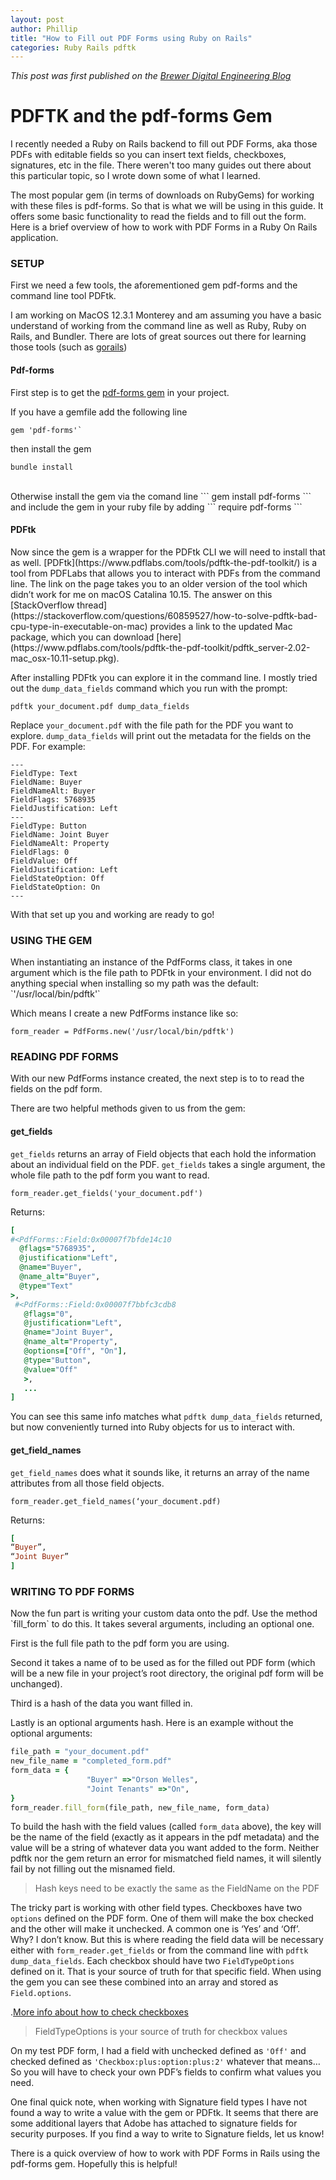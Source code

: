 ```yaml
---
layout: post
author: Phillip
title: "How to Fill out PDF Forms using Ruby on Rails"
categories: Ruby Rails pdftk
---
```


_This post was first published on the [Brewer Digital Engineering Blog](https://brewerdigital.com/engineering/working-with-pdf-forms-in-rails/)_

<h1>PDFTK and the pdf-forms Gem</h1>

I recently needed a Ruby on Rails backend to fill out PDF Forms, aka those PDFs with editable fields so you can insert text fields, checkboxes, signatures, etc in the file. There weren't too many guides out there about this particular topic, so I wrote down some of what I learned.

The most popular gem (in terms of downloads on RubyGems) for working with these files is pdf-forms. So that is what we will be using in this guide. It offers some basic functionality to read the fields and to fill out the form. Here is a brief overview of how to work with PDF Forms in a Ruby On Rails application.

<h3>SETUP</h3>
First we need a few tools, the aforementioned gem pdf-forms and the command line tool PDFtk.

I am working on MacOS 12.3.1 Monterey and am assuming you have a basic understand of working from the command line as well as Ruby, Ruby on Rails, and Bundler. There are lots of great sources out there for learning those tools (such as [gorails](https://gorails.com/))



<h4>Pdf-forms</h4>


First step is to get the [pdf-forms gem](https://github.com/jkraemer/pdf-forms) in your project.

If you have a gemfile add the following line
```
gem 'pdf-forms'`
```
then install the gem

```
bundle install
```

<br>
Otherwise install the gem via the comand line
```
gem install pdf-forms
```
and include the gem in your ruby file by adding
```
require pdf-forms
```

<h4>PDFtk</h4>
Now since the gem is a wrapper for the PDFtk CLI we will need to install that as well. [PDFtk](https://www.pdflabs.com/tools/pdftk-the-pdf-toolkit/) is a tool from PDFLabs that allows you to interact with PDFs from the command line. The link on the page takes you to an older version of the tool which didn’t work for me on macOS Catalina 10.15. The answer on this [StackOverflow thread](https://stackoverflow.com/questions/60859527/how-to-solve-pdftk-bad-cpu-type-in-executable-on-mac) provides a link to the updated Mac package, which you can download [here](https://www.pdflabs.com/tools/pdftk-the-pdf-toolkit/pdftk_server-2.02-mac_osx-10.11-setup.pkg).


After installing PDFtk you can explore it in the command line. I mostly tried out the `dump_data_fields` command which you run with the prompt:
```
pdftk your_document.pdf dump_data_fields
```
Replace `your_document.pdf` with the file path for the PDF you want to explore. `dump_data_fields` will print out the metadata for the fields on the PDF. For example:
```
---
FieldType: Text
FieldName: Buyer
FieldNameAlt: Buyer
FieldFlags: 5768935
FieldJustification: Left
---
FieldType: Button
FieldName: Joint Buyer
FieldNameAlt: Property
FieldFlags: 0
FieldValue: Off
FieldJustification: Left
FieldStateOption: Off
FieldStateOption: On
---
```


With that set up you and working are ready to go!

<h3>USING THE GEM</h3>
When instantiating an instance of the PdfForms class, it takes in one argument which is the file path to PDFtk in your environment. I did not do anything special when installing so my path was the default: `'/usr/local/bin/pdftk'`

Which means I create a new PdfForms instance like so:
```
form_reader = PdfForms.new('/usr/local/bin/pdftk')
```

<h3>READING PDF FORMS</h3>
With our new PdfForms instance created, the next step is to to read the fields on the pdf form.

There are two helpful methods given to us from the gem:

<h4>get_fields</h4>

`get_fields` returns an array of Field objects that each hold the information about an individual field on the PDF.
`get_fields` takes a single argument, the whole file path to the pdf form you want to read.

```
form_reader.get_fields('your_document.pdf')
```

Returns:
```ruby
[
#<PdfForms::Field:0x00007f7bfde14c10
  @flags="5768935",
  @justification="Left",
  @name="Buyer",
  @name_alt="Buyer",
  @type="Text"
>,
 #<PdfForms::Field:0x00007f7bbfc3cdb8
   @flags="0",
   @justification="Left",
   @name="Joint Buyer",
   @name_alt="Property",
   @options=["Off", "On"],
   @type="Button",
   @value="Off"
   >,
   ...
]
```

You can see this same info matches what `pdftk dump_data_fields` returned, but now conveniently turned into Ruby objects for us to interact with.

<h4>get_field_names</h4>

`get_field_names` does what it sounds like, it returns an array of the name attributes from all those field objects.

```
form_reader.get_field_names(‘your_document.pdf)
```
Returns:
```ruby
[
“Buyer”,
“Joint Buyer”
]
```

<h3>WRITING TO PDF FORMS</h3>
Now the fun part is writing your custom data onto the pdf. Use the method `fill_form` to do this.
It takes several arguments, including an optional one.

First is the full file path to the pdf form you are using.

Second it takes a name of to be used as for the filled out PDF form (which will be a new file in your project’s root directory, the original pdf form will be unchanged).

Third is a hash of the data you want filled in.

Lastly is an optional arguments hash. Here is an example without the optional arguments:

```ruby
file_path = "your_document.pdf"
new_file_name = "completed_form.pdf"
form_data = {
                 "Buyer" =>"Orson Welles",
                 "Joint Tenants" =>"On",
}
form_reader.fill_form(file_path, new_file_name, form_data)
```


To build the hash with the field values (called  `form_data` above), the key will be the name of the field (exactly as it appears in the pdf metadata) and the value will be a string of whatever data you want added to the form. Neither pdftk nor the gem return an error for mismatched field names, it will silently fail by not filling out the misnamed field.

> Hash keys need to be exactly the same as the FieldName on the PDF

The tricky part is working with other field types. Checkboxes have two `options` defined on the PDF form. One of them will make the box checked and the other will make it unchecked. A common one is ‘Yes’ and ‘Off’. Why? I don’t know. But this is where reading the field data will be necessary either with `form_reader.get_fields` or from the command line with `pdftk dump_data_fields`. Each checkbox should have two `FieldTypeOptions` defined on it. That is your source of truth for that specific field. When using the gem you can see these combined into an array and stored as `Field.options`.

.[More info about how to check checkboxes](https://github.com/jkraemer/pdf-forms/issues/22)

> FieldTypeOptions is your source of truth for checkbox values

On my test PDF form, I had a field with unchecked defined as `'Off'` and checked defined as `'Checkbox:plus:option:plus:2'` whatever that means…So you will have to check your own PDF’s fields to confirm what values you need.

One final quick note, when working with Signature field types I have not found a way to write a value with the gem or PDFtk. It seems that there are some additional layers that Adobe has attached to signature fields for security purposes. If you find a way to write to Signature fields, let us know!


There is a quick overview of how to work with PDF Forms in Rails using the pdf-forms gem. Hopefully this is helpful!
